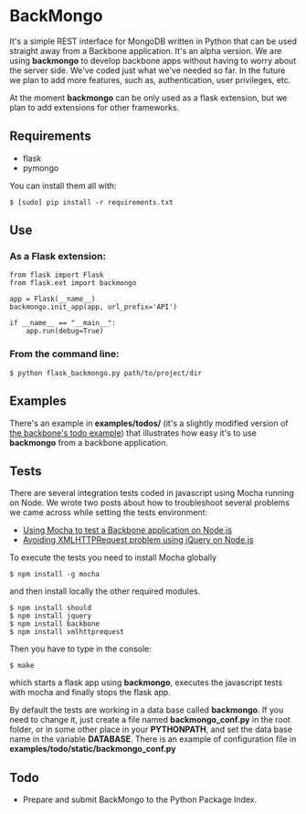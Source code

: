 # BackMongo

It's a simple REST interface for MongoDB written in Python that can be used straight away from a Backbone application.
It's an alpha version. We are using **backmongo** to develop backbone apps without having to worry about the server side. We've coded just what we've needed so far. In the future we plan to add more features, such as, authentication, user privileges, etc.

At the moment **backmongo** can be only used as a flask extension, but we plan to add extensions for other frameworks.


## Requirements
* flask
* pymongo

You can install them all with:

    $ [sudo] pip install -r requirements.txt

## Use

### As a Flask extension:

    from flask import Flask
    from flask.ext import backmongo

    app = Flask(__name__)
    backmongo.init_app(app, url_prefix='API')

    if __name__ == "__main__":
        app.run(debug=True)

### From the command line:

    $ python flask_backmongo.py path/to/project/dir


## Examples
There's an example in **examples/todos/** (it's a slightly modified version of [the backbone's todo example][0]) that illustrates how easy it's to use **backmongo** from a backbone application.

## Tests
There are several integration tests coded in javascript using Mocha running on Node.
We wrote two posts about how to troubleshoot several problems we came across while setting the tests environment:

 - [Using Mocha to test a Backbone application on Node.js][1]
 - [Avoiding XMLHTTPRequest problem using jQuery on Node.js][2]

To execute the tests you need to install Mocha globally

    $ npm install -g mocha

and then install locally the other required modules.

    $ npm install should
    $ npm install jquery
    $ npm install backbone
    $ npm install xmlhttprequest

Then you have to type in the console:

    $ make

which starts a flask app using **backmongo**, executes the javascript tests with mocha and finally stops the flask app.

By default the tests are working in a data base called **backmongo**. If you need to change it, just create a file named **backmongo_conf.py** in the root folder, or in some other place in your **PYTHONPATH**, and set the data base name in the variable **DATABASE**. There is an example of configuration file in **examples/todo/static/backmongo_conf.py**

## Todo
* Prepare and submit BackMongo to the Python Package Index.

[0]: http://backbonejs.org/#examples-todos
[1]: http://garajeando.blogspot.com.es/2012/04/using-mocha-to-test-backbone.html
[2]: http://garajeando.blogspot.com.es/2012/06/avoiding-xmlhttprequest-problem-using.html
[3]: http://visionmedia.github.com/mocha/
[4]: https://github.com/visionmedia/should.js



